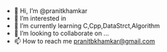 - 👋 Hi, I’m @pranitkhamkar
- 👀 I’m interested in 
- 🌱 I’m currently learning C,Cpp,DataStrct,Algorithm
- 💞️ I’m looking to collaborate on ...
- 📫 How to reach me pranitbkhamkar@gmail.com

<!---
pranitkhamkar/pranitkhamkar is a ✨ special ✨ repository because its `README.md` (this file) appears on your GitHub profile.
You can click the Preview link to take a look at your changes.
--->
